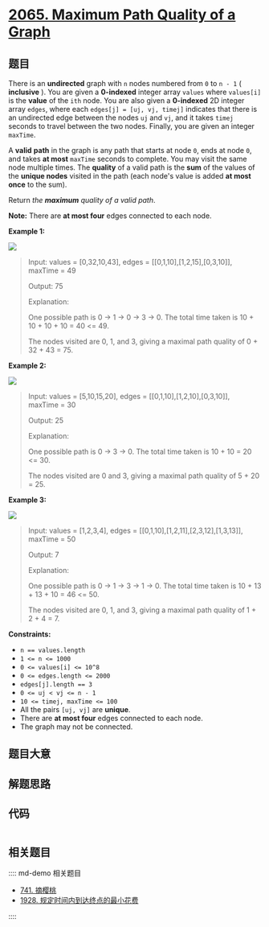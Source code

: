 # [2065. Maximum Path Quality of a Graph](https://leetcode.com/problems/maximum-path-quality-of-a-graph/)

## 题目

There is an **undirected** graph with `n` nodes numbered from `0` to `n - 1` (
**inclusive** ). You are given a **0-indexed** integer array `values` where
`values[i]` is the **value** of the `ith` node. You are also given a
**0-indexed** 2D integer array `edges`, where each `edges[j] = [uj, vj,
timej]` indicates that there is an undirected edge between the nodes `uj` and
`vj`, and it takes `timej` seconds to travel between the two nodes. Finally,
you are given an integer `maxTime`.

A **valid** **path** in the graph is any path that starts at node `0`, ends at
node `0`, and takes **at most** `maxTime` seconds to complete. You may visit
the same node multiple times. The **quality** of a valid path is the **sum**
of the values of the **unique nodes** visited in the path (each node's value
is added **at most once** to the sum).

Return _the **maximum** quality of a valid path_.

**Note:** There are **at most four** edges connected to each node.

**Example 1:**

![](https://assets.leetcode.com/uploads/2021/10/19/ex1drawio.png)

> Input: values = [0,32,10,43], edges = [[0,1,10],[1,2,15],[0,3,10]], maxTime = 49
>
> Output: 75
>
> Explanation:
>
> One possible path is 0 -> 1 -> 0 -> 3 -> 0. The total time taken is 10 + 10 + 10 + 10 = 40 <= 49.
>
> The nodes visited are 0, 1, and 3, giving a maximal path quality of 0 + 32 + 43 = 75.

**Example 2:**

![](https://assets.leetcode.com/uploads/2021/10/19/ex2drawio.png)

> Input: values = [5,10,15,20], edges = [[0,1,10],[1,2,10],[0,3,10]], maxTime = 30
>
> Output: 25
>
> Explanation:
>
> One possible path is 0 -> 3 -> 0. The total time taken is 10 + 10 = 20 <= 30.
>
> The nodes visited are 0 and 3, giving a maximal path quality of 5 + 20 = 25.

**Example 3:**

![](https://assets.leetcode.com/uploads/2021/10/19/ex31drawio.png)

> Input: values = [1,2,3,4], edges = [[0,1,10],[1,2,11],[2,3,12],[1,3,13]], maxTime = 50
>
> Output: 7
>
> Explanation:
>
> One possible path is 0 -> 1 -> 3 -> 1 -> 0. The total time taken is 10 + 13 + 13 + 10 = 46 <= 50.
>
> The nodes visited are 0, 1, and 3, giving a maximal path quality of 1 + 2 + 4 = 7.

**Constraints:**

- `n == values.length`
- `1 <= n <= 1000`
- `0 <= values[i] <= 10^8`
- `0 <= edges.length <= 2000`
- `edges[j].length == 3 `
- `0 <= uj < vj <= n - 1`
- `10 <= timej, maxTime <= 100`
- All the pairs `[uj, vj]` are **unique**.
- There are **at most four** edges connected to each node.
- The graph may not be connected.

## 题目大意

## 解题思路

## 代码

```javascript

```

## 相关题目

:::: md-demo 相关题目

- [741. 摘樱桃](https://leetcode.com/problems/cherry-pickup)
- [1928. 规定时间内到达终点的最小花费](https://leetcode.com/problems/minimum-cost-to-reach-destination-in-time)

::::
